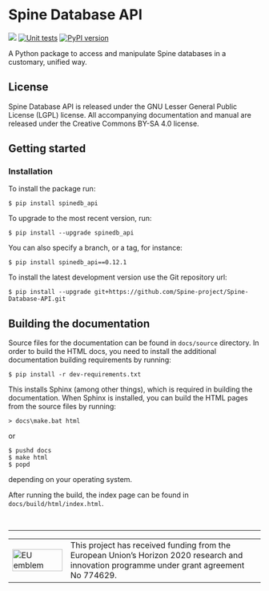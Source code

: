 # Spine Database API

[![](https://img.shields.io/badge/docs-stable-blue.svg)](https://spine-project.github.io/Spine-Database-API/index.html)
[![Unit tests](https://github.com/Spine-project/Spine-Database-API/workflows/Unit%20tests/badge.svg)](https://github.com/Spine-project/Spine-Database-API/actions?query=workflow%3A"Unit+tests")
[![PyPI version](https://badge.fury.io/py/spinedb-api.svg)](https://badge.fury.io/py/spinedb-api)

A Python package to access and manipulate Spine databases in a customary, unified way.

## License

Spine Database API is released under the GNU Lesser General Public License (LGPL) license. All accompanying
documentation and manual are released under the Creative Commons BY-SA 4.0 license.

## Getting started

### Installation

To install the package run:

    $ pip install spinedb_api

To upgrade to the most recent version, run:

    $ pip install --upgrade spinedb_api

You can also specify a branch, or a tag, for instance:

    $ pip install spinedb_api==0.12.1

To install the latest development version use the Git repository url:

    $ pip install --upgrade git+https://github.com/Spine-project/Spine-Database-API.git


## Building the documentation

Source files for the documentation can be found in `docs/source` directory. In order to 
build the HTML docs, you need to install the additional documentation building requirements
by running:

    $ pip install -r dev-requirements.txt 

This installs Sphinx (among other things), which is required in building the documentation.
When Sphinx is installed, you can build the HTML pages from the source files by running:

    > docs\make.bat html
    
or

    $ pushd docs
    $ make html
    $ popd
    
depending on your operating system.        
 
After running the build, the index page can be found in `docs/build/html/index.html`.

&nbsp;
<hr>
<center>
<table width=500px frame="none">
<tr>
<td valign="middle" width=100px>
<img src=https://europa.eu/european-union/sites/europaeu/files/docs/body/flag_yellow_low.jpg alt="EU emblem" width=100%></td>
<td valign="middle">This project has received funding from the European Union’s Horizon 2020 research and innovation programme under grant agreement No 774629.</td>
</table>
</center>
